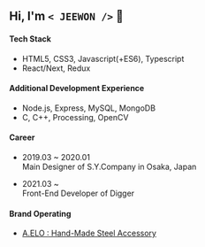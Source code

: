 ## Hi, I'm `< JEEWON />`  👻

#### Tech Stack
  + HTML5, CSS3, Javascript(+ES6), Typescript
  + React/Next, Redux
  
#### Additional Development Experience
  + Node.js, Express, MySQL, MongoDB
  + C, C++, Processing, OpenCV
  
#### Career
  + 2019.03 ~ 2020.01<br/>
    Main Designer of S.Y.Company in Osaka, Japan

  + 2021.03 ~ <br/>
    Front-End Developer of Digger
  
#### Brand Operating
  + [A.ELO : Hand-Made Steel Accessory](https://www.idus.com/a-elo)
